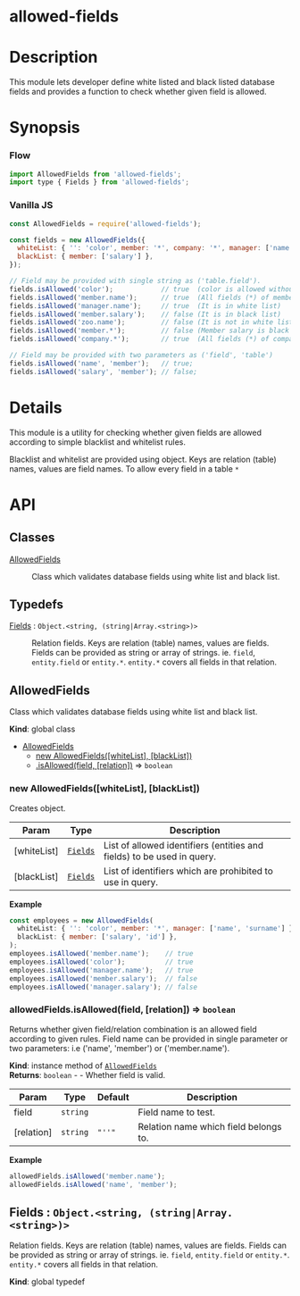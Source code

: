 <!-- DO NOT EDIT README.md (It will be overridden by README.hbs) -->

# allowed-fields

# Description

This module lets developer define white listed and black listed database fields and provides a function to check whether
given field is allowed.

# Synopsis

### Flow

```js
import AllowedFields from 'allowed-fields';
import type { Fields } from 'allowed-fields';
```

### Vanilla JS

```js
const AllowedFields = require('allowed-fields');
```

```js
const fields = new AllowedFields({
  whiteList: { '': 'color', member: '*', company: '*', manager: ['name'] },
  blackList: { member: ['salary'] },
});

// Field may be provided with single string as ('table.field').
fields.isAllowed('color');            // true  (color is allowed without relation name)
fields.isAllowed('member.name');      // true  (All fields (*) of member except 'salary' is allowed)
fields.isAllowed('manager.name');     // true  (It is in white list)
fields.isAllowed('member.salary');    // false (It is in black list)
fields.isAllowed('zoo.name');         // false (It is not in white list)
fields.isAllowed('member.*');         // false (Member salary is black listed. All fields (*) except salary are allowed)
fields.isAllowed('company.*');        // true  (All fields (*) of company is in white list)

// Field may be provided with two parameters as ('field', 'table')
fields.isAllowed('name', 'member');   // true;
fields.isAllowed('salary', 'member'); // false;
```

# Details

This module is a utility for checking whether given fields are allowed according to simple blacklist and whitelist
rules.

Blacklist and whitelist are provided using object. Keys are relation (table) names, values are field names. To allow
every field in a table `*`

# API
## Classes

<dl>
<dt><a href="#AllowedFields">AllowedFields</a></dt>
<dd><p>Class which validates database fields using white list and black list.</p>
</dd>
</dl>

## Typedefs

<dl>
<dt><a href="#Fields">Fields</a> : <code>Object.&lt;string, (string|Array.&lt;string&gt;)&gt;</code></dt>
<dd><p>Relation fields. Keys are relation (table) names, values are fields.
Fields can be provided as string or array of strings. ie. <code>field</code>, <code>entity.field</code> or <code>entity.*</code>.
<code>entity.*</code> covers all fields in that relation.</p>
</dd>
</dl>

<a name="AllowedFields"></a>

## AllowedFields
Class which validates database fields using white list and black list.

**Kind**: global class  

* [AllowedFields](#AllowedFields)
    * [new AllowedFields([whiteList], [blackList])](#new_AllowedFields_new)
    * [.isAllowed(field, [relation])](#AllowedFields+isAllowed) ⇒ <code>boolean</code>

<a name="new_AllowedFields_new"></a>

### new AllowedFields([whiteList], [blackList])
Creates object.


| Param | Type | Description |
| --- | --- | --- |
| [whiteList] | [<code>Fields</code>](#Fields) | List of allowed identifiers (entities and fields) to be used in query. |
| [blackList] | [<code>Fields</code>](#Fields) | List of identifiers which are prohibited to use in query. |

**Example**  
```js
const employees = new AllowedFields(
  whiteList: { '': 'color', member: '*', manager: ['name', 'surname'] },
  blackList: { member: ['salary', 'id'] },
);
employees.isAllowed('member.name');    // true
employees.isAllowed('color');          // true
employees.isAllowed('manager.name');   // true
employees.isAllowed('member.salary');  // false
employees.isAllowed('manager.salary'); // false
```
<a name="AllowedFields+isAllowed"></a>

### allowedFields.isAllowed(field, [relation]) ⇒ <code>boolean</code>
Returns whether given field/relation combination is an allowed field according to given rules.
Field name can be provided in single parameter or two parameters: i.e ('name', 'member')  or ('member.name').

**Kind**: instance method of [<code>AllowedFields</code>](#AllowedFields)  
**Returns**: <code>boolean</code> - - Whether field is valid.  

| Param | Type | Default | Description |
| --- | --- | --- | --- |
| field | <code>string</code> |  | Field name to test. |
| [relation] | <code>string</code> | <code>&quot;&#x27;&#x27;&quot;</code> | Relation name which field belongs to. |

**Example**  
```js
allowedFields.isAllowed('member.name');
allowedFields.isAllowed('name', 'member');
```
<a name="Fields"></a>

## Fields : <code>Object.&lt;string, (string\|Array.&lt;string&gt;)&gt;</code>
Relation fields. Keys are relation (table) names, values are fields.
Fields can be provided as string or array of strings. ie. `field`, `entity.field` or `entity.*`.
`entity.*` covers all fields in that relation.

**Kind**: global typedef  
